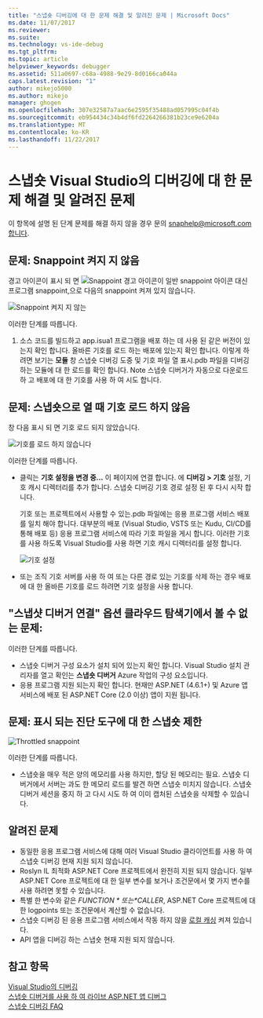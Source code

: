 ```yaml
---
title: "스냅숏 디버깅에 대 한 문제 해결 및 알려진 문제 | Microsoft Docs"
ms.date: 11/07/2017
ms.reviewer: 
ms.suite: 
ms.technology: vs-ide-debug
ms.tgt_pltfrm: 
ms.topic: article
helpviewer_keywords: debugger
ms.assetid: 511a0697-c68a-4988-9e29-8d0166ca044a
caps.latest.revision: "1"
author: mikejo5000
ms.author: mikejo
manager: ghogen
ms.openlocfilehash: 307e32587a7aac6e2595f35488ad057995c04f4b
ms.sourcegitcommit: eb954434c34b4df6fd2264266381b23ce9e6204a
ms.translationtype: MT
ms.contentlocale: ko-KR
ms.lasthandoff: 11/22/2017
---
```

# <a name="troubleshooting-and-known-issues-for-snapshot-debugging-in-visual-studio"></a>스냅숏 Visual Studio의 디버깅에 대 한 문제 해결 및 알려진 문제

이 항목에 설명 된 단계 문제를 해결 하지 않을 경우 문의 snaphelp@microsoft.com합니다.

## <a name="issue-snappoint-does-not-turn-on"></a>문제: Snappoint 켜지 지 않음

경고 아이콘이 표시 되 면 ![Snappoint 경고 아이콘이](../debugger/media/snapshot-troubleshooting-snappoint-warning-icon.png "Snappoint 경고 아이콘이") 일반 snappoint 아이콘 대신 프로그램 snappoint,으로 다음의 snappoint 켜져 있지 않습니다.

![Snappoint 켜지 지 않는](../debugger/media/snapshot-troubleshooting-dont-turn-on.png "Snappoint 켜지 지 않음")

이러한 단계를 따릅니다.

1. 소스 코드를 빌드하고 app.isua1 프로그램을 배포 하는 데 사용 된 같은 버전이 있는지 확인 합니다. 올바른 기호를 로드 하는 배포에 있는지 확인 합니다. 이렇게 하려면 보기는 **모듈** 창 스냅숏 디버깅 도중 및 기호 파일 열 표시.pdb 파일을 디버깅 하는 모듈에 대 한 로드를 확인 합니다. Note 스냅숏 디버거가 자동으로 다운로드 하 고 배포에 대 한 기호를 사용 하 여 시도 합니다.

## <a name="issue-symbols-do-not-load-when-i-open-a-snapshot"></a>문제: 스냅숏으로 열 때 기호 로드 하지 않음

창 다음 표시 되 면 기호 로드 되지 않았습니다.

![기호를 로드 하지 않습니다](../debugger/media/snapshot-troubleshooting-symbols-wont-load.png "기호를 로드 하지 않습니다")

이러한 단계를 따릅니다.

- 클릭는 **기호 설정을 변경 중...** 이 페이지에 연결 합니다. 에 **디버깅 > 기호** 설정, 기호 캐시 디렉터리를 추가 합니다. 스냅숏 디버깅 기호 경로 설정 된 후 다시 시작 합니다.

   기호 또는 프로젝트에서 사용할 수 있는.pdb 파일에는 응용 프로그램 서비스 배포를 일치 해야 합니다. 대부분의 배포 (Visual Studio, VSTS 또는 Kudu, CI/CD를 통해 배포 등) 응용 프로그램 서비스에 따라 기호 파일을 게시 합니다. 이러한 기호를 사용 하도록 Visual Studio를 사용 하면 기호 캐시 디렉터리를 설정 합니다.

   ![기호 설정](../debugger/media/snapshot-troubleshooting-symbol-settings.png "기호 설정")

- 또는 조직 기호 서버를 사용 하 여 또는 다른 경로 있는 기호를 삭제 하는 경우 배포에 대 한 올바른 기호를 로드 하려면 기호 설정을 사용 합니다.

## <a name="issue-i-cannot-see-the-attach-snapshot-debugger-option-in-the-cloud-explorer"></a>"스냅샷 디버거 연결" 옵션 클라우드 탐색기에서 볼 수 없는 문제:

이러한 단계를 따릅니다.

- 스냅숏 디버거 구성 요소가 설치 되어 있는지 확인 합니다. Visual Studio 설치 관리자를 열고 확인는 **스냅숏 디버거** Azure 작업의 구성 요소입니다.
- 응용 프로그램 지원 되는지 확인 합니다. 현재만 ASP.NET (4.6.1+) 및 Azure 앱 서비스에 배포 된 ASP.NET Core (2.0 이상) 앱이 지원 됩니다.

## <a name="issue-i-only-see-throttled-snapshots-in-the-diagnostic-tools"></a>문제: 표시 되는 진단 도구에 대 한 스냅숏 제한

![Throttled snappoint](../debugger/media/snapshot-troubleshooting-throttled-snapshots.png "snappoint 제한")

이러한 단계를 따릅니다.

- 스냅숏을 매우 적은 양의 메모리를 사용 하지만, 할당 된 메모리는 필요. 스냅숏 디버거에서 서버는 과도 한 메모리 로드를 발견 하면 스냅숏 미치지 않습니다. 스냅숏 디버거 세션을 중지 하 고 다시 시도 하 여 이미 캡처된 스냅숏을 삭제할 수 있습니다.

## <a name="known-issues"></a>알려진 문제

- 동일한 응용 프로그램 서비스에 대해 여러 Visual Studio 클라이언트를 사용 하 여 스냅숏 디버깅 현재 지원 되지 않습니다.
- Roslyn IL 최적화 ASP.NET Core 프로젝트에서 완전히 지원 되지 않습니다. 일부 ASP.NET Core 프로젝트에 대 한 일부 변수를 보거나 조건문에서 몇 가지 변수를 사용 하려면 못할 수 있습니다. 
- 특별 한 변수와 같은 *$FUNCTION* 또는 *$CALLER*, ASP.NET Core 프로젝트에 대 한 logpoints 또는 조건문에서 계산할 수 없습니다.
- 스냅숏 디버깅 된 응용 프로그램 서비스에서 작동 하지 않을 [로컬 캐싱](https://docs.microsoft.com/en-us/azure/app-service/app-service-local-cache) 켜져 있습니다.
- API 앱을 디버깅 하는 스냅숏 현재 지원 되지 않습니다.

## <a name="see-also"></a>참고 항목

[Visual Studio의 디버깅](../debugger/index.md)  
[스냅숏 디버거를 사용 하 여 라이브 ASP.NET 앱 디버그](../debugger/debug-live-azure-applications.md)  
[스냅숏 디버깅 FAQ](../debugger/debug-live-azure-apps-faq.md)  
